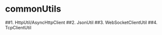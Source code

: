 # commonUtils
##1. HttpUtil/AsyncHttpClient
##2. JsonUtil
##3. WebSocketClientUtil
##4. TcpClientUtil
